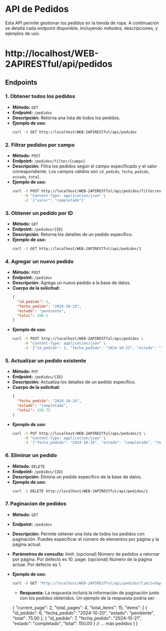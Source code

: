 # API de Pedidos

Esta API permite gestionar los pedidos en la tienda de ropa. A continuación se detalla cada endpoint disponible, incluyendo métodos, descripciones, y ejemplos de uso.

# http://localhost/WEB-2APIRESTful/api/pedidos

## Endpoints

### 1. Obtener todos los pedidos

- **Método:** `GET`
- **Endpoint:** `/pedidos`
- **Descripción:** Retorna una lista de todos los pedidos.
- **Ejemplo de uso:**
  ```bash
  curl -X GET http://localhost/WEB-2APIRESTful/api/pedidos
  ```

### 2. Filtrar pedidos por campo

- **Método:** `POST`
- **Endpoint:** `/pedidos/filter/{campo}`
- **Descripción:** Filtra los pedidos según el campo especificado y el valor correspondiente. Los campos válidos son `id_pedido`, `fecha_pedido`, `estado`, `total`.
- **Ejemplo de uso:**
  ```bash
  curl -X POST http://localhost/WEB-2APIRESTful/api/pedidos/filter/estado \
       -H "Content-Type: application/json" \
       -d '{"valor": "completado"}'
  ```

### 3. Obtener un pedido por ID

- **Método:** `GET`
- **Endpoint:** `/pedidos/{ID}`
- **Descripción:** Retorna los detalles de un pedido específico.
- **Ejemplo de uso:**
  ```bash
  curl -X GET http://localhost/WEB-2APIRESTful/api/pedidos/1
  ```

### 4. Agregar un nuevo pedido

- **Método:** `POST`
- **Endpoint:** `/pedidos`
- **Descripción:** Agrega un nuevo pedido a la base de datos.
- **Cuerpo de la solicitud:**
  ```json
  {
    "id_pedido": 1,
    "fecha_pedido": "2024-10-23",
    "estado": "pendiente",
    "total": 100.5
  }
  ```
- **Ejemplo de uso:**
  ```bash
  curl -X POST http://localhost/WEB-2APIRESTful/api/pedidos \
       -H "Content-Type: application/json" \
       -d '{"id_pedido": 1, "fecha_pedido": "2024-10-23", "estado": "pendiente", "total": 100.50}'
  ```

### 5. Actualizar un pedido existente

- **Método:** `PUT`
- **Endpoint:** `/pedidos/{ID}`
- **Descripción:** Actualiza los detalles de un pedido específico.
- **Cuerpo de la solicitud:**
  ```json
  {
    "fecha_pedido": "2024-10-24",
    "estado": "completado",
    "total": 150.75
  }
  ```
- **Ejemplo de uso:**
  ```bash
  curl -X PUT http://localhost/WEB-2APIRESTful/api/pedidos/1 \
       -H "Content-Type: application/json" \
       -d '{"fecha_pedido": "2024-10-24", "estado": "completado", "total": 150.75}'
  ```

### 6. Eliminar un pedido

- **Método:** `DELETE`
- **Endpoint:** `/pedidos/{ID}`
- **Descripción:** Elimina un pedido específico de la base de datos.
- **Ejemplo de uso:**
  ```bash
  curl -X DELETE http://localhost/WEB-2APIRESTful/api/pedidos/1
  ```

### 7. Paginacion de pedidos

- **Método:** `GET`
- **Endpoint:** `/pedidos`
- **Descripción:** Permite obtener una lista de todos los pedidos con paginación. Puedes especificar el número de elementos por página y la página actual.
- **Parámetros de consulta:**
  limit: (opcional) Número de pedidos a retornar por página. Por defecto es 10.
  page: (opcional) Número de la página actual. Por defecto es 1.
- **Ejemplo de uso:**
  ```bash
  curl -X GET "http://localhost/WEB-2APIRESTful/api/pedidos?limit=5&page=2"
  ```
  - **Respuesta:**
  La respuesta incluirá la información de paginación junto con los pedidos obtenidos. Un ejemplo de la respuesta podría ser:

  {
  "current_page": 2,
  "total_pages": 4,
  "total_items": 15,
  "items": [
    {
      "id_pedido": 6,
      "fecha_pedido": "2024-10-20",
      "estado": "pendiente",
      "total": 75.00
    },
    {
      "id_pedido": 7,
      "fecha_pedido": "2024-10-21",
      "estado": "completado",
      "total": 150.00
    }
    // ... más pedidos
  ]
}
